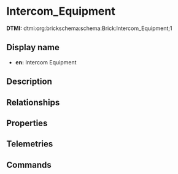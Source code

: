 # Intercom_Equipment
**DTMI:** dtmi:org:brickschema:schema:Brick:Intercom_Equipment;1
## Display name
- **en:** Intercom Equipment
## Description
## Relationships
## Properties
## Telemetries
## Commands
